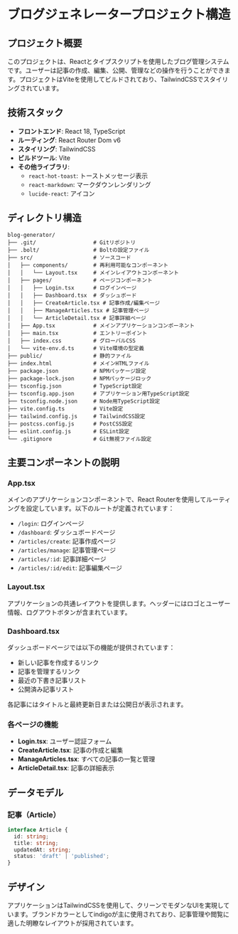 # ブログジェネレータープロジェクト構造

## プロジェクト概要

このプロジェクトは、Reactとタイプスクリプトを使用したブログ管理システムです。ユーザーは記事の作成、編集、公開、管理などの操作を行うことができます。プロジェクトはViteを使用してビルドされており、TailwindCSSでスタイリングされています。

## 技術スタック

- **フロントエンド**: React 18, TypeScript
- **ルーティング**: React Router Dom v6
- **スタイリング**: TailwindCSS
- **ビルドツール**: Vite
- **その他ライブラリ**:
  - `react-hot-toast`: トーストメッセージ表示
  - `react-markdown`: マークダウンレンダリング
  - `lucide-react`: アイコン

## ディレクトリ構造

```
blog-generator/
├── .git/                  # Gitリポジトリ
├── .bolt/                 # Boltの設定ファイル
├── src/                   # ソースコード
│   ├── components/        # 再利用可能なコンポーネント
│   │   └── Layout.tsx     # メインレイアウトコンポーネント
│   ├── pages/             # ページコンポーネント
│   │   ├── Login.tsx      # ログインページ
│   │   ├── Dashboard.tsx  # ダッシュボード
│   │   ├── CreateArticle.tsx # 記事作成/編集ページ
│   │   ├── ManageArticles.tsx # 記事管理ページ
│   │   └── ArticleDetail.tsx # 記事詳細ページ
│   ├── App.tsx            # メインアプリケーションコンポーネント
│   ├── main.tsx           # エントリーポイント
│   ├── index.css          # グローバルCSS
│   └── vite-env.d.ts      # Vite環境の型定義
├── public/                # 静的ファイル
├── index.html             # メインHTMLファイル
├── package.json           # NPMパッケージ設定
├── package-lock.json      # NPMパッケージロック
├── tsconfig.json          # TypeScript設定
├── tsconfig.app.json      # アプリケーション用TypeScript設定
├── tsconfig.node.json     # Node用TypeScript設定
├── vite.config.ts         # Vite設定
├── tailwind.config.js     # TailwindCSS設定
├── postcss.config.js      # PostCSS設定
├── eslint.config.js       # ESLint設定
└── .gitignore             # Git無視ファイル設定
```

## 主要コンポーネントの説明

### App.tsx

メインのアプリケーションコンポーネントで、React Routerを使用してルーティングを設定しています。以下のルートが定義されています：

- `/login`: ログインページ
- `/dashboard`: ダッシュボードページ
- `/articles/create`: 記事作成ページ
- `/articles/manage`: 記事管理ページ
- `/articles/:id`: 記事詳細ページ
- `/articles/:id/edit`: 記事編集ページ

### Layout.tsx

アプリケーションの共通レイアウトを提供します。ヘッダーにはロゴとユーザー情報、ログアウトボタンが含まれています。

### Dashboard.tsx

ダッシュボードページでは以下の機能が提供されています：
- 新しい記事を作成するリンク
- 記事を管理するリンク
- 最近の下書き記事リスト
- 公開済み記事リスト

各記事にはタイトルと最終更新日または公開日が表示されます。

### 各ページの機能

- **Login.tsx**: ユーザー認証フォーム
- **CreateArticle.tsx**: 記事の作成と編集
- **ManageArticles.tsx**: すべての記事の一覧と管理
- **ArticleDetail.tsx**: 記事の詳細表示

## データモデル

### 記事（Article）

```typescript
interface Article {
  id: string;
  title: string;
  updatedAt: string;
  status: 'draft' | 'published';
}
```

## デザイン

アプリケーションはTailwindCSSを使用して、クリーンでモダンなUIを実現しています。ブランドカラーとしてindigoが主に使用されており、記事管理や閲覧に適した明瞭なレイアウトが採用されています。 